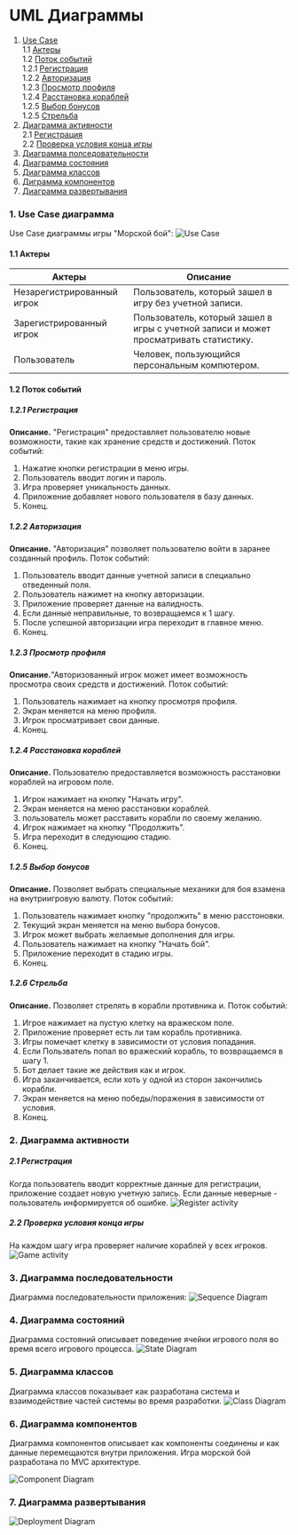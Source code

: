 # UML Диаграммы
1. [Use Case](#1)<br>
1.1 [Актеры](#1.1)<br>
1.2 [Поток событий](#1.2)<br>
1.2.1 [Регистрация](#1.2.1)<br>
1.2.2 [Авторизация](#1.2.2)<br>
1.2.3 [Просмотр профиля](#1.2.3)<br>
1.2.4 [Расстановка кораблей](#1.2.4)<br>
1.2.5 [Выбор бонусов](#1.2.5)<br>
1.2.5 [Стрельба](#1.2.6)<br>
1. [Диаграмма активности](#2)<br>
2.1 [Регистрация](#2.1)<br>
2.2 [Проверка условия конца игры](#2.2)<br>
1. [Диаграмма полседовательности](#3)
2. [Диаграмма состояния](#4)
3. [Диаграмма классов](#5)
4. [Диграмма компонентов](#6)
5. [Диаграмма развертывания](#7)



### 1. Use Case диаграмма<a name="1"></a>
Use Case диаграммы игры "Морской бой":
![Use Case](../Images/Diagrams/UC3.png)
#### 1.1 Актеры<a name="1.1"></a>
Aктеры | Описание
--- | ---
Незарегистрированный игрок|Пользователь, который зашел в игру без учетной записи.
Зарегистрированный игрок|Пользователь, который зашел в игры с учетной записи и может просматривать статистику.
Пользователь|Человек, пользующийся персональным компютером.

#### 1.2 Поток событий<a name="1.2"></a>
##### 1.2.1 Регистрация<a name="1.2.1"></a>
**Описание.** "Регистрация" предоставляет пользователю новые возможности, такие как хранение средств и достижений. 
Поток событий:
1. Нажатие кнопки регистрации в меню игры.
2. Пользователь вводит логин и пароль.
3. Игра проверяет уникальность данных.
4. Приложение добавляет нового пользователя в базу данных.
5. Конец.
##### 1.2.2 Авторизация<a name="1.2.2"></a>
**Описание.** "Авторизация" позволяет пользователю войти в заранее созданный профиль.
Поток событий:
1. Пользователь вводит данные учетной записи в специально отведенный поля.
2. Пользователь нажимет на кнопку авторизации.
3. Приложение проверяет данные на валидность.
4. Если данные неправильные, то возвращаемся к 1 шагу.
5. После успешной авторизации игра переходит в главное меню.
6. Конец.
##### 1.2.3 Просмотр профиля<a name="1.2.3"></a>
**Описание.**"Авторизованный игрок может имеет возможность просмотра своих средств и достижений.
Поток событий:
1. Пользователь нажимает на кнопку просмотря профиля.
1. Экран меняется на меню профиля.
2. Игрок просматривает свои данные.
3. Конец.
##### 1.2.4 Расстановка кораблей<a name="1.2.4"></a>
**Описание.** Пользователю предоставляется возможность расстановки кораблей на игровом поле.
1. Игрок нажимает на кнопку "Начать игру".
2. Экран меняется на меню расстановки кораблей.
3. пользователь может расставить корабли по своему желанию.
4. Игрок нажимает на кнопку "Продолжить".
5. Игра переходит в следующию стадию.
6. Конец.
##### 1.2.5 Выбор бонусов<a name="1.2.5"></a> 
**Описание.** Позволяет выбрать специальные механики для боя взамена на внутриигровую валюту. 
Поток событий:
1. Пользователь нажимает кнопку "продолжить" в меню расстоновки.
2. Текущий экран меняется на меню выбора бонусов.
3. Игрок может выбрать желаемые дополнения для игры.
4. Пользователь нажимает на кнопку "Начать бой".
5. Приложение переходит в стадию игры.
6. Конец.
##### 1.2.6 Стрельба<a name="1.2.6"></a> 
**Описание.** Позволяет стрелять в корабли противника и. 
Поток событий:
1. Игрое нажимает на пустую клетку на вражеском поле.
2. Приложение проверяет есть ли там корабль противника.
3. Игры помечает клетку в зависимости от условия попадания.
4. Если Пользватель попал во вражеский корабль, то возвращаемся в шагу 1.
5. Бот делает такие же действия как и игрок.
6. Игра заканчивается, если  хоть у одной из сторон закончились корабли.
7. Экран меняется на меню победы/поражения в зависимости от условия.
8. Конец.
### 2. Диаграмма активности<a name="2"></a>
##### 2.1 Регистрация<a name="2.1"></a> 
Когда пользователь вводит корректные данные для регистрации, приложение создает новую учетную запись. Если данные неверные - пользователь информируется об ошибке.
![Register activity](../Images/Diagrams/AD1.png)
##### 2.2 Проверка условия конца игры<a name="2.2"></a> 
На каждом шагу игра проверяет наличие кораблей у всех игроков.
![Game activity](../Images/Diagrams/AD2.png)
### 3. Диаграмма последовательности<a name="3"></a>
Диаграмма последовательности приложения:
![Sequence Diagram](../Images/Diagrams/SD.png)
### 4. Диаграмма состояний<a name="4"></a>
Диаграмма состояний описывает поведение ячейки игрового поля во время всего игрового процесса.
![State Diagram](../Images/Diagrams/STD.png)
### 5. Диаграмма классов<a name="5"></a>
Диаграмма классов показывает как разработана система и взаимодействие частей системы во время разработки.
![Class Diagram](../Images/Diagrams/DC.png)
### 6. Диаграмма компонентов<a name="6"></a>
Диаграмма компонентов описывает как компоненты соединены и как данные перемещаются внутри приложения. Игра морской бой разработана по MVC архитектуре. 

![Component Diagram](../Images/Diagrams/DCP.png)
### 7. Диаграмма развертывания<a name="7"></a>


![Deployment Diagram](../Images/Diagrams/DD.png)



